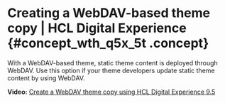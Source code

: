 # Creating a WebDAV-based theme copy \| HCL Digital Experience {#concept_wth_q5x_5t .concept}

With a WebDAV-based theme, static theme content is deployed through WebDAV. Use this option if your theme developers update static theme content by using WebDAV.

**Video:** [Create a WebDAV theme copy using HCL Digital Experience 9.5](https://www.youtube.com/watch?v=Ql64T1EPvZI&list=PL2tETTrnR4wui1rTIF7coAIRa0WsbS5Mv)

